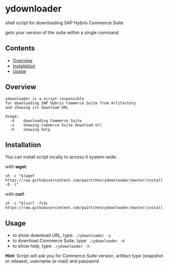 # ydownloader
shell script for downloading SAP Hybris Commerce Suite

gets your version of the suite within a single command

Contents
--------
- [Overview](#overview)
- [Installation](#installation)
- [Usage](#usage)

Overview
--------

```
ydownloader is a script responsible
for downloading SAP Hybris Commerce Suite from Artifactory
and showing its download URL

Usage:
  -d    downloading Commerce Suite
  -u    showing Commerce Suite Download Url
  -h    showing help
```

Installation
------------

You can install script locally to access it system-wide.

with **wget**:
```
sh -c "$(wget https://raw.githubusercontent.com/pwittchen/ydownloader/master/install.sh -O -)"
```

with **curl**:
```
sh -c "$(curl -fsSL https://raw.githubusercontent.com/pwittchen/ydownloader/master/install.sh)"
```

Usage
-----

- to show download URL, type: `./ydownloader -u`
- to download Commerce Suite, type: `./ydownloader -d`
- to show help, type: `./ydownloader -h`

**Hint**: Script will ask you for Commerce Suite version, artifact type (snapshot or release), username (e-mail) and password.
